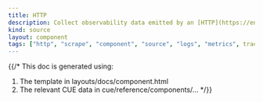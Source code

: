 ```yaml
---
title: HTTP
description: Collect observability data emitted by an [HTTP](https://en.wikipedia.org/wiki/Hypertext_Transfer_Protocol#Client_request) server
kind: source
layout: component
tags: ["http", "scrape", "component", "source", "logs", "metrics", traces"]
---
```


{{/*
This doc is generated using:

1. The template in layouts/docs/component.html
2. The relevant CUE data in cue/reference/components/...
*/}}
